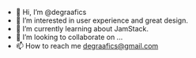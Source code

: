 - 👋 Hi, I’m @degraafics
- 👀 I’m interested in user experience and great design.
- 🌱 I’m currently learning about JamStack.
- 💞️ I’m looking to collaborate on ...
- 📫 How to reach me degraafics@gmail.com

<!---
degraafics/degraafics is a ✨ special ✨ repository because its `README.md` (this file) appears on your GitHub profile.
You can click the Preview link to take a look at your changes.
--->
